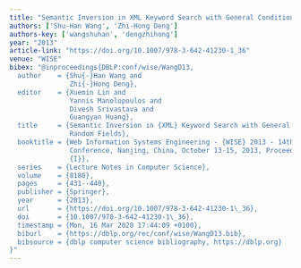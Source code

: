 ```yaml
---
title: "Semantic Inversion in XML Keyword Search with General Conditional Random Fields"
authors: ['Shu-Han Wang', 'Zhi-Hong Deng']
authors-key: ['wangshuhan', 'dengzhihong']
year: "2013"
article-link: "https://doi.org/10.1007/978-3-642-41230-1_36"
venue: "WISE"
bibex: "@inproceedings{DBLP:conf/wise/WangD13,
  author    = {Shu{-}Han Wang and
               Zhi{-}Hong Deng},
  editor    = {Xuemin Lin and
               Yannis Manolopoulos and
               Divesh Srivastava and
               Guangyan Huang},
  title     = {Semantic Inversion in {XML} Keyword Search with General Conditional
               Random Fields},
  booktitle = {Web Information Systems Engineering - {WISE} 2013 - 14th International
               Conference, Nanjing, China, October 13-15, 2013, Proceedings, Part
               {I}},
  series    = {Lecture Notes in Computer Science},
  volume    = {8180},
  pages     = {431--440},
  publisher = {Springer},
  year      = {2013},
  url       = {https://doi.org/10.1007/978-3-642-41230-1\_36},
  doi       = {10.1007/978-3-642-41230-1\_36},
  timestamp = {Mon, 16 Mar 2020 17:44:09 +0100},
  biburl    = {https://dblp.org/rec/conf/wise/WangD13.bib},
  bibsource = {dblp computer science bibliography, https://dblp.org}
}"
---
```

